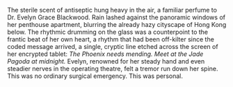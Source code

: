 The sterile scent of antiseptic hung heavy in the air, a familiar perfume to Dr. Evelyn Grace Blackwood.  Rain lashed against the panoramic windows of her penthouse apartment, blurring the already hazy cityscape of Hong Kong below.  The rhythmic drumming on the glass was a counterpoint to the frantic beat of her own heart, a rhythm that had been off-kilter since the coded message arrived, a single, cryptic line etched across the screen of her encrypted tablet:  *The Phoenix needs mending.  Meet at the Jade Pagoda at midnight.*  Evelyn, renowned for her steady hand and even steadier nerves in the operating theatre, felt a tremor run down her spine. This was no ordinary surgical emergency. This was personal.
